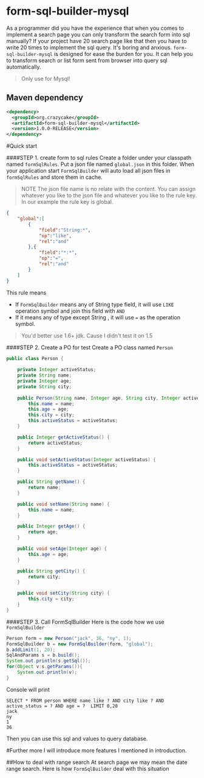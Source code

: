 form-sql-builder-mysql
============

As a programmer did you have the experience that when you comes to implement a search page you can only transform the search form into sql manually? If your project have 20 search page like that then you have to write 20 times to implement the sql query. It's boring and anxious. 
`form-sql-builder-mysql` is designed for ease the burden for you. It can help you to transform search or list form sent from browser into query sql automatically.
> Only use for Mysql!


Maven dependency
-------------
```xml
<dependency>
  <groupId>org.crazycake</groupId>
  <artifactId>form-sql-builder-mysql</artifactId>
  <version>1.0.0-RELEASE</version>
</dependency>
```

#Quick start

 
####STEP 1. create form to sql rules
Create a folder under your classpath named `formSqlRules`. Put a json file named `global.json` in this folder. When your application start `FormSqlBuilder` will auto load all json files in `formSqlRules`  and store them in cache. 
> NOTE
> The json file name is no relate with the content. You can assign whatever you like to the json file and whatever you like to the rule key. In our example the rule key is global.

```json
{
	"global":[
		{
			"field":"String:*",
			"op":"like",
			"rel":"and"
		},{
			"field":"*:*",
			"op":"=",
			"rel":"and"
		}
	]
}
```

This rule means
- If `FormSqlBuilder` means any of String type field, it will use `LIKE` operation symbol and join this field with `AND`
- If it means any of type except String , it will use `=` as the operation symbol.


> You'd better use 1.6+ jdk. Cause I didn't test it on 1.5

####STEP 2. Create a PO for test
Create a PO class named `Person` 

```java
public class Person {
	
	private Integer activeStatus;
	private String name;
	private Integer age;
	private String city;
	
	public Person(String name, Integer age, String city, Integer activeStatus){
		this.name = name;
		this.age = age;
		this.city = city;
		this.activeStatus = activeStatus;
	}

	public Integer getActiveStatus() {
		return activeStatus;
	}

	public void setActiveStatus(Integer activeStatus) {
		this.activeStatus = activeStatus;
	}

	public String getName() {
		return name;
	}

	public void setName(String name) {
		this.name = name;
	}

	public Integer getAge() {
		return age;
	}

	public void setAge(Integer age) {
		this.age = age;
	}

	public String getCity() {
		return city;
	}

	public void setCity(String city) {
		this.city = city;
	}
}
```

####STEP 3. Call FormSqlBuilder
Here is the code how we use `FormSqlBuilder`

```java
Person form = new Person("jack", 36, "ny", 1);
FormSqlBuilder b = new FormSqlBuilder(form, "global");
b.addLimit(1, 20);
SqlAndParams s = b.build();
System.out.println(s.getSql());
for(Object v:s.getParams()){
	System.out.println(v);
}
```
Console will print
```
SELECT * FROM person WHERE name like ? AND city like ? AND active_status = ? AND age = ?  LIMIT 0,20
jack
ny
1
36
```

Then you can use this sql and values to query database.


#Further more
I will introduce more features I mentioned in introduction. 

##How to deal with range search
At search page we may mean the date range search. Here is how `FormSqlBuilder` deal with this situation
